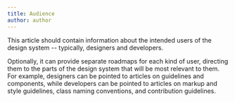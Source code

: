 ```yaml
---
title: Audience
author: author
---
```


 This article should contain information about the intended users of the design system -- typically, designers and developers.

 Optionally, it can provide separate roadmaps for each kind of user, directing them to the parts of the design system that will be most relevant to them. For example, designers can be pointed to articles on guidelines and components, while developers can be pointed to articles on markup and style guidelines,  class naming conventions, and contribution guidelines.

